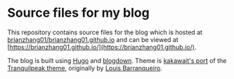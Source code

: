 # Source files for my blog

This repository contains source files for the blog which is hosted at [brianzhang01/brianzhang01.github.io](https://github.com/brianzhang01/brianzhang01.github.io) and can be viewed at [https://brianzhang01.github.io/](https://brianzhang01.github.io/).

The blog is built using [Hugo](https://gohugo.io/) and [blogdown](https://github.com/rstudio/blogdown). Theme is [kakawait's port](https://github.com/kakawait/hugo-tranquilpeak-theme) of the [Tranquilpeak theme](https://github.com/LouisBarranqueiro/hexo-theme-tranquilpeak), originally by [Louis Barranqueiro](https://github.com/LouisBarranqueiro).
